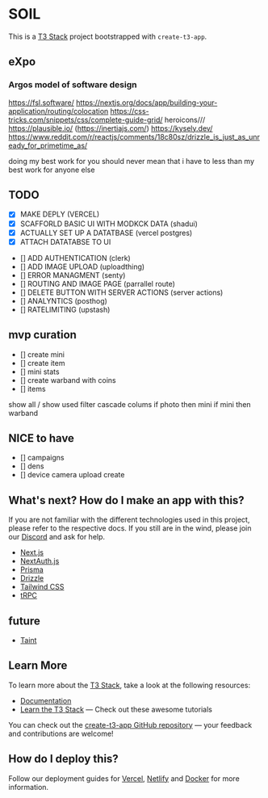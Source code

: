 
# SOIL

This is a [T3 Stack](https://create.t3.gg/) project bootstrapped with `create-t3-app`.


## eXpo

### Argos model of software design

https://fsl.software/
https://nextjs.org/docs/app/building-your-application/routing/colocation
https://css-tricks.com/snippets/css/complete-guide-grid/
heroicons///
https://plausible.io/
(https://inertiajs.com/)
https://kysely.dev/
https://www.reddit.com/r/reactjs/comments/18c80sz/drizzle_is_just_as_unready_for_primetime_as/

doing my best work for you should never mean that i have to less than my best work for anyone else
## TODO

- [x] MAKE DEPLY (VERCEL)
- [x] SCAFFORLD BASIC UI WITH MODKCK DATA (shadui)
- [x] ACTUALLY SET UP A DATATBASE (vercel postgres)
- [x] ATTACH DATATABSE TO UI
- [] ADD AUTHENTICATION (clerk)
- [] ADD IMAGE UPLOAD (uploadthing)
- [] ERROR MANAGMENT (senty)
- [] ROUTING AND IMAGE PAGE (parrallel route)
- [] DELETE BUTTON WITH SERVER ACTIONS (server actions)
- [] ANALYNTICS (posthog)
- [] RATELIMITING (upstash)

## mvp curation

- [] create mini
- [] create item
- [] mini stats
- [] create warband with coins
- [] items

show all / show used filter
cascade colums if photo then mini if mini then warband  

## NICE to have

- [] campaigns
- [] dens
- [] device camera upload create


## What's next? How do I make an app with this?

If you are not familiar with the different technologies used in this project, please refer to the respective docs. If you still are in the wind, please join our [Discord](https://t3.gg/discord) and ask for help.

- [Next.js](https://nextjs.org)
- [NextAuth.js](https://next-auth.js.org)
- [Prisma](https://prisma.io)
- [Drizzle](https://orm.drizzle.team)
- [Tailwind CSS](https://tailwindcss.com)
- [tRPC](https://trpc.io)

## future
- [Taint](https://github.com/reactjs/react.dev/issues/6343)


## Learn More

To learn more about the [T3 Stack](https://create.t3.gg/), take a look at the following resources:

- [Documentation](https://create.t3.gg/)
- [Learn the T3 Stack](https://create.t3.gg/en/faq#what-learning-resources-are-currently-available) — Check out these awesome tutorials

You can check out the [create-t3-app GitHub repository](https://github.com/t3-oss/create-t3-app) — your feedback and contributions are welcome!

## How do I deploy this?

Follow our deployment guides for [Vercel](https://create.t3.gg/en/deployment/vercel), [Netlify](https://create.t3.gg/en/deployment/netlify) and [Docker](https://create.t3.gg/en/deployment/docker) for more information.

